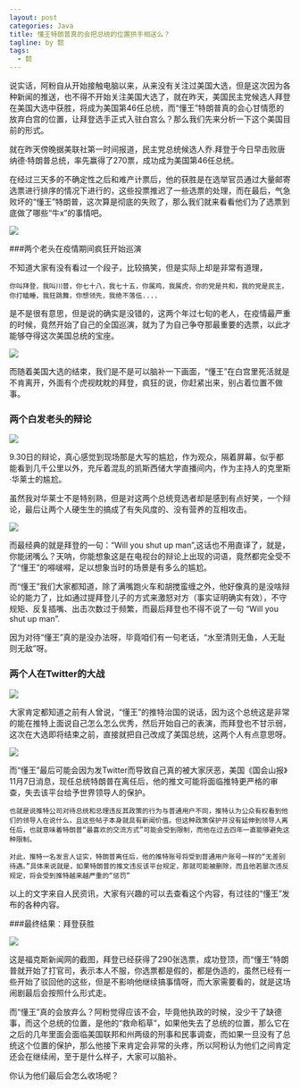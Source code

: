```yaml
---
layout: post
categories: Java
title: 懂王特朗普真的会把总统的位置拱手相送么？
tagline: by 懿
tags: 
  - 懿
---
```


说实话，阿粉自从开始接触电脑以来，从来没有关注过美国大选，但是这次因为各种新闻的推送，也不得不开始关注美国大选了，就在昨天，美国民主党候选人拜登在美国大选中获胜，将成为美国第46任总统，而“懂王”特朗普真的会心甘情愿的放弃白宫的位置，让拜登选手正式入驻白宫么？那么我们先来分析一下这个美国目前的形式。

<!--more-->


就在昨天傍晚据美联社第一时间报道，民主党总统候选人乔.拜登于今日早击败唐纳德·特朗普总统，率先赢得了270票，成功成为美国第46任总统。

在经过三天多的不确定性之后和难产计票后，他的获胜是在选举官员通过大量邮寄选票进行排序的情况下进行的，这些投票推迟了一些选票的处理，而在最后，气急败坏的“懂王”特朗普，这次算是彻底的失败了，那么我们就来看看他们为了选票到底做了哪些“牛x”的事情吧。

![](http://www.justdojava.com/assets/images/2019/java/image_yi/2020/10-14/3.jpg)

###两个老头在疫情期间疯狂开始巡演

不知道大家有没有看过一个段子，比较搞笑，但是实际上却是非常有道理，

`你叫拜登，我叫川普，你七十八，我七十五，你属鸡，我属虎，你的党是共和，我的党是民主，你打瞌睡，我狂跳舞，你想领先，我绝不落伍....`

是不是很有意思，但是说的确实是没错的，这两个年过七旬的老人，在疫情最严重的时候，竟然开始了自己的全国巡演，就为了为自己争夺那最重要的选票，以此才能够夺得这次美国总统的宝座。

![](http://www.justdojava.com/assets/images/2019/java/image_yi/2020/10-14/4.jpg)

而随着美国大选的结束，我们是不是可以脑补一下画面，“懂王”在白宫里死活就是不肯离开，外面有个虎视眈眈的拜登，疯狂的说，你赶紧出来，别占着位置不做事。

### 两个白发老头的辩论

![](http://www.justdojava.com/assets/images/2019/java/image_yi/2020/10-14/5.jpg)

9.30日的辩论，真心感觉到现场那是大写的尴尬，作为观众，隔着屏幕，似乎都能看到几千公里以外，充斥着混乱的凯斯西储大学直播间内，作为主持人的克里斯·华莱士的尴尬。

虽然我对华莱士不是特别熟，但是对这两个总统竞选者却是感到有点好笑，一个辩论，最后让两个人硬生生的搞成了有失风度的、没有营养的互相攻击。

![](http://www.justdojava.com/assets/images/2019/java/image_yi/2020/10-14/6.jpg)

而最经典的就是拜登的一句：“Will you shut up man”,这话也不用直译了，就是，你能闭嘴么？天呐，你能想象这是在电视台的辩论上出现的词语，竟然都完全受不了“懂王”的嘚啵嘚，足以想象当时的场景是有多么的尴尬。

而“懂王”我们大家都知道，除了满嘴跑火车和胡搅蛮缠之外，他好像真的是没啥辩论的能力了，比如通过提拜登儿子的方式来激怒对方（事实证明确实有效），不守规矩、反复插嘴、出击次数过于频繁，而最后拜登也不得不说了一句 “Will you shut up man”.

因为对待“懂王”真的是没办法呀，毕竟咱们有一句老话，“水至清则无鱼，人无耻则无敌”呀。

### 两个人在Twitter的大战

![](http://www.justdojava.com/assets/images/2019/java/image_yi/2020/10-14/8.jpg)

大家肯定都知道之前有人曾说，“懂王”的推特治国的说话，因为这个总统这是非常的能在推特上面说自己怎么怎么优秀，然后开始自己的表演，而拜登也不甘示弱，这次在大选即将结束之前，直接就把自己改成了美国总统，这两个人有点意思呀。

![](http://www.justdojava.com/assets/images/2019/java/image_yi/2020/10-14/9.jpg)

而“懂王”最后可能会因为发Twitter而导致自己真的被大家厌恶，美国《国会山报》11月7日消息，现任总统特朗普在离任后，他的推文可能将面临推特更严格的审查，失去该平台给予世界领导人的保护。

`也就是说推特公司对待总统和总理违反其政策的行为与普通用户不同，推特认为公众有权看到他们的领导人在说什么，且这些帖子本身就具有新闻价值。但这种政策保护并没有延伸到领导人离任后，也就意味着特朗普“最喜欢的交流方式”可能会受到限制，而他在过去四年一直能够避免这种限制。`

`对此，推特一名发言人证实，特朗普离任后，他的推特账号将受到普通用户账号一样的“无差别待遇。”具体来说就是，如果特朗普的推文违反该平台规定，那就可能被删除，而且他若屡次违反规定，将会受到推特越来越严重的“惩罚”`

以上的文字来自人民资讯，大家有兴趣的可以去查看这个内容，有过往的“懂王”发布的各种内容。

###最终结果：拜登获胜

![](http://www.justdojava.com/assets/images/2019/java/image_yi/2020/10-14/7.jpg)

这是福克斯新闻网的截图，拜登已经获得了290张选票，成功登顶，而“懂王”特朗普就开始了打官司，表示本人不服，你选票都是假的，都是伪造的，虽然已经有一些开始了驳回他的这些，但是不影响他继续搞事情呀，而大家需要看的，就是这场闹剧最后会按照什么形式走。

而“懂王”真的会放弃么？阿粉觉得应该不会，毕竟他执政的时候，没少干了缺德事，而这个总统的位置，是他的“救命稻草”，如果他失去了总统的位置，那么它在之后的几年里面会面临美国联邦和州两级的刑事和民事调查，而如果一旦没有了总统这个位置的保护，那么他接下来肯定会非常的头疼，所以阿粉认为他们之间肯定还会在继续闹，至于是什么样子，大家可以脑补。

你认为他们最后会怎么收场呢？